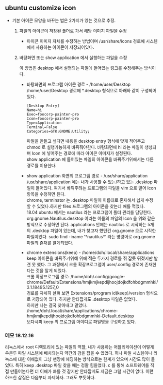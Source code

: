 ## ubuntu customize icon
- 기본 아이콘 모양을 바꾸는 법은 2가지가 있는 것으로 추정.
    1. 파일의 아이콘이 저장된 폴더로 가서 해당 이미지 파일을 수정  

        - 아이콘 이미지 자체를 수정하는 방법이며 /usr/share/icons 경로에 시스템에서 사용하는 아이콘이 저장되어있다.

    2. 바탕화면 또는 show application 에서 실행하는 파일을 수정   

        이 방법은 desktop 에서 실행되는 파일에 들어있는 링크를 수정해주는 방식이다.

        - 바탕화면의 프로그램 아이콘 경로 - /home/user/Desktop
          /home/user/Desktop 경로에 *.desktop 형식으로 아래와 같이 구성되어있다.

           ```
          [Desktop Entry]  
          Name=hi  
          Exec=foocorp-painter-pro  
          Icon=foocorp-painter-pro  
          Type=Application
          Terminal=False  
          Categories=GTK;GNOME;Utility;
           ```
           파일을 만들고 싶다면 내용을 desktop entry 형식에 맞게 적어주고 chmod 로 실행가능하게 바꿔줘야한다. 바탕화면에 hi 라는 파일이 생성되며 Icon 에 넣어주는 경로에 따라 아이콘 이미지가 설정된다.  
          show application 에 들어있는 파일의 아이콘을 바꿔주기위해서는 다른 경로를 이용한다.  

        - show application 화면의 프로그램 경로 - /usr/share/application
         /usr/share/application 에는 내가 사용할 수 있는/하고 있는 .desktop 파일이 들어있다. 여기서 바꿔주려는 프로그램의 파일을 vim 으로 열어 Icon 항목을 수정하면 된다.  
		 chrome, terminator 는 .desktop 파일이 이름대로 존재해서 쉽게 수정 할 수 있었다.하지만 files 프로그램의 아이콘을 찾는데 애를 먹었다.   
		 18.04 ubuntu 에서는 nautilus 라는 프로그램이 폴더 관리를 담당한다.  
		 org.gnome.Nautilus.desktop 이라는 이름의 파일의 Icon 을 위와 같은 방식으로 수정하면 된다. applications 안에는 nautilus 로 시작하는 5개의 .desktop 파일이 있는데, 내가 찾고자 했던건 org.gnome 으로 시작한 파일이었다.
		 sudo find -iname '\*nautilus\*' 라는 명령어로 org.gnome 파일의 존재를 알게되었다.

        - chrome extensions(keep) - /home/doh/.local/share/applications
		 keep 아이콘을 바꿔주기위해 위에 적은 두가지 경로를 쥐 잡듯 뒤졌지만 발견 못 했다. 
		 그 과정에서 크롬 확장프로그램이 user/.config 경로에 존재한다는 것을 알게 되었다.  
		 크롬 확장프로그램 경로: /home/doh/.config/google-chrome/Default/Extensions/hmjkmjkepdijhoojdojkdfohbdgmmhki/3.1.18495.1257_0  
		 경로를 자세히 살펴 보면 Extensions/program id(keep)/version 형식으로 저장되어 있다. 하지만 안타깝게도 .desktop 파일은 없었다.  
		하지만 나는 결국 찾아내고 말았다.  
		/home/doh/.local/share/applications/chrome-hmjkmjkepdijhoojdojkdfohbdgmmhki-Default.desktop  
		 보다시피 keep 의 프로그램 아이디로 파일명을 구성하고 있다.  

### 메모 18.12.16

 리눅스에서 root 디렉토리에 있는 파일의 역할, 내가 사용하는 어플리케이션이 어떻게 우분투 파일 시스템에 배치되는지 약간의 감을 잡을 수 있었다. 허나 파일 시스템이나 리눅스에 대한 이해없이 그냥 맨땅에 헤딩하는 방식으로는 한계가 있으며 시간도 많이 들었다. 특히 keep .desktop 파일 찾을 때는 정말 힘들었다. c 를 통해 소프트웨어를 직접 만들어본다면 더 이해가 빠를 것 같지만 안타깝게도 지금은 그럴 시간이 없다. 이런 하드한 삽질은 다음부터 자제하자. 그래도 뿌듯하다.